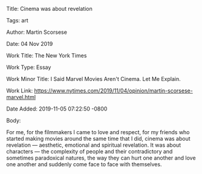 Title:  Cinema was about revelation

Tags:   art

Author: Martin Scorsese

Date:   04 Nov 2019

Work Title: The New York Times

Work Type: Essay

Work Minor Title: I Said Marvel Movies Aren't Cinema. Let Me Explain.

Work Link: https://www.nytimes.com/2019/11/04/opinion/martin-scorsese-marvel.html

Date Added: 2019-11-05 07:22:50 -0800

Body: 

For me, for the filmmakers I came to love and respect, for my friends who started making movies around the same time that I did, cinema was about revelation — aesthetic, emotional and spiritual revelation. It was about characters — the complexity of people and their contradictory and sometimes paradoxical natures, the way they can hurt one another and love one another and suddenly come face to face with themselves.

